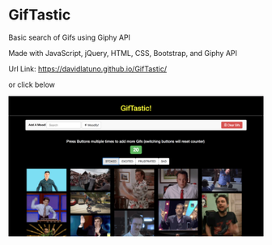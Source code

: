 # GifTastic

Basic search of Gifs using Giphy API

Made with JavaScript, jQuery, HTML, CSS, Bootstrap, and Giphy API

Url Link: https://davidlatuno.github.io/GifTastic/

or click below

[![deployed](assets/images/Giftastic.png)](https://davidlatuno.github.io/GifTastic/)
